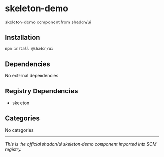 # skeleton-demo

skeleton-demo component from shadcn/ui

## Installation

```bash
npm install @shadcn/ui
```

## Dependencies

No external dependencies

## Registry Dependencies

- skeleton

## Categories

No categories

---

*This is the official shadcn/ui skeleton-demo component imported into SCM registry.*
